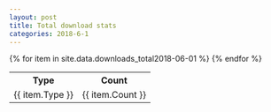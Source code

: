 ```yaml
---
layout: post
title: Total download stats
categories: 2018-6-1
---
```

<table>
	<tr>
		<th>Type</th>
		<th>Count</th>
	</tr>
{% for item in site.data.downloads_total2018-06-01 %}
	<tr>
		<td>{{ item.Type }}</td>
		<td>{{ item.Count }}</td>
	</tr>
                     {% endfor %}
</table>